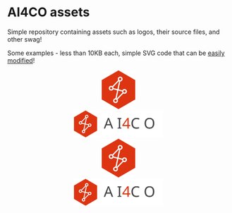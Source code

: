 # AI4CO assets


Simple repository containing assets such as logos, their source files, and other swag!


Some examples - less than 10KB each, simple SVG code that can be [easily modified](https://www.svgviewer.dev/)!


<div align="center">
    <img src="svg/ai4co_static.svg" alt="AI4CO Logo" style="width: 15%; height: auto;">
</div>

<div align="center">
    <img src="svg/ai4co_static_full.svg" alt="AI4CO Logo" style="width: 40%; height: auto;">
</div>



<div align="center">
    <img src="svg/ai4co_animated.svg" alt="AI4CO Logo" style="width: 15%; height: auto;">
</div>

<div align="center">
    <img src="svg/ai4co_animated_full.svg" alt="AI4CO Logo" style="width: 40%; height: auto;">
</div>




